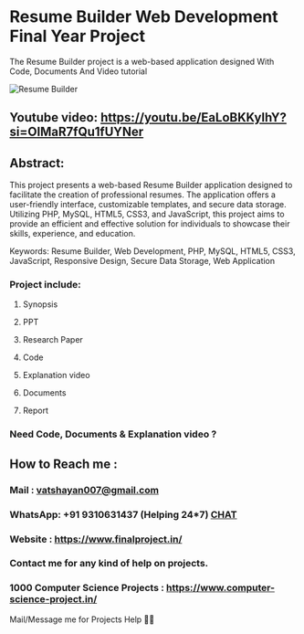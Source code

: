 # Resume Builder Web Development Final Year Project
The Resume Builder project is a web-based application designed With Code, Documents And Video tutorial

![Resume Builder ](https://github.com/user-attachments/assets/c38aef3d-160e-43c7-a72e-7000ea4632f5)

## Youtube video: https://youtu.be/EaLoBKKylhY?si=OIMaR7fQu1fUYNer

## Abstract: 
This project presents a web-based Resume Builder application designed to facilitate the creation of professional resumes. The application offers a user-friendly interface, customizable templates, and secure data storage. Utilizing PHP, MySQL, HTML5, CSS3, and JavaScript, this project aims to provide an efficient and effective solution for individuals to showcase their skills, experience, and education.

Keywords: Resume Builder, Web Development, PHP, MySQL, HTML5, CSS3, JavaScript, Responsive Design, Secure Data Storage, Web Application

### Project include: 

1. Synopsis

2. PPT

3. Research Paper


4. Code

5. Explanation video

6. Documents

7. Report


### Need Code, Documents & Explanation video ? 

## How to Reach me :

### Mail : vatshayan007@gmail.com 

### WhatsApp: +91 9310631437 (Helping 24*7) **[CHAT](https://wa.me/message/CHWN2AHCPMAZK1)** 

### Website : https://www.finalproject.in/

### Contact me for any kind of help on projects.
### 1000 Computer Science Projects : https://www.computer-science-project.in/


Mail/Message me for Projects Help 🙏🏻

